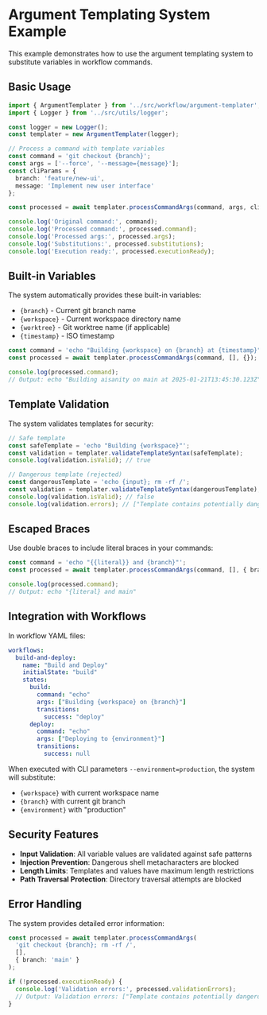 # Argument Templating System Example

This example demonstrates how to use the argument templating system to substitute variables in workflow commands.

## Basic Usage

```typescript
import { ArgumentTemplater } from '../src/workflow/argument-templater';
import { Logger } from '../src/utils/logger';

const logger = new Logger();
const templater = new ArgumentTemplater(logger);

// Process a command with template variables
const command = 'git checkout {branch}';
const args = ['--force', '--message={message}'];
const cliParams = { 
  branch: 'feature/new-ui', 
  message: 'Implement new user interface' 
};

const processed = await templater.processCommandArgs(command, args, cliParams);

console.log('Original command:', command);
console.log('Processed command:', processed.command);
console.log('Processed args:', processed.args);
console.log('Substitutions:', processed.substitutions);
console.log('Execution ready:', processed.executionReady);
```

## Built-in Variables

The system automatically provides these built-in variables:

- `{branch}` - Current git branch name
- `{workspace}` - Current workspace directory name
- `{worktree}` - Git worktree name (if applicable)
- `{timestamp}` - ISO timestamp

```typescript
const command = 'echo "Building {workspace} on {branch} at {timestamp}"';
const processed = await templater.processCommandArgs(command, [], {});

console.log(processed.command);
// Output: echo "Building aisanity on main at 2025-01-21T13:45:30.123Z"
```

## Template Validation

The system validates templates for security:

```typescript
// Safe template
const safeTemplate = 'echo "Building {workspace}"';
const validation = templater.validateTemplateSyntax(safeTemplate);
console.log(validation.isValid); // true

// Dangerous template (rejected)
const dangerousTemplate = 'echo {input}; rm -rf /';
const validation = templater.validateTemplateSyntax(dangerousTemplate);
console.log(validation.isValid); // false
console.log(validation.errors); // ["Template contains potentially dangerous injection patterns"]
```

## Escaped Braces

Use double braces to include literal braces in your commands:

```typescript
const command = 'echo "{{literal}} and {branch}"';
const processed = await templater.processCommandArgs(command, [], { branch: 'main' });

console.log(processed.command);
// Output: echo "{literal} and main"
```

## Integration with Workflows

In workflow YAML files:

```yaml
workflows:
  build-and-deploy:
    name: "Build and Deploy"
    initialState: "build"
    states:
      build:
        command: "echo"
        args: ["Building {workspace} on {branch}"]
        transitions:
          success: "deploy"
      deploy:
        command: "echo"
        args: ["Deploying to {environment}"]
        transitions:
          success: null
```

When executed with CLI parameters `--environment=production`, the system will substitute:
- `{workspace}` with current workspace name
- `{branch}` with current git branch
- `{environment}` with "production"

## Security Features

- **Input Validation**: All variable values are validated against safe patterns
- **Injection Prevention**: Dangerous shell metacharacters are blocked
- **Length Limits**: Templates and values have maximum length restrictions
- **Path Traversal Protection**: Directory traversal attempts are blocked

## Error Handling

The system provides detailed error information:

```typescript
const processed = await templater.processCommandArgs(
  'git checkout {branch}; rm -rf /',
  [],
  { branch: 'main' }
);

if (!processed.executionReady) {
  console.log('Validation errors:', processed.validationErrors);
  // Output: Validation errors: ["Template contains potentially dangerous injection patterns"]
}
```